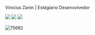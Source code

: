 Vinicius Zanin | Estágiario Desenvolvedor
<div> 
  <a href="https://www.instagram.com/vinizaninreal/" target="_blank"><img src="https://img.shields.io/badge/-Instagram-%23E4405F?style=for-the-badge&logo=instagram&logoColor=white" target="_blank"></a> 
  <a href = "mailto:vinizanincontato@gmail.com"><img src="https://img.shields.io/badge/-Gmail-%23333?style=for-the-badge&logo=gmail&logoColor=white" target="_blank"></a>
  <a href="https://www.linkedin.com/in/vinicius-zanin-a27137252/" target="_blank"><img src="https://img.shields.io/badge/-LinkedIn-%230077B5?style=for-the-badge&logo=linkedin&logoColor=white" target="_blank"></a> 
</div>
</div>
<div style ="display: inline_block"><br>
  <img aling="right" alt="75682" src"https://giffiles.alphacoders.com/756/75682.gif">
</div>
